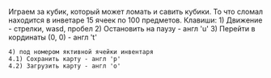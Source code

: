 ﻿Играем за кубик, который может ломать и савить кубики.
То что сломал находится в инветаре 15 ячеек по 100 предметов.
Клавиши:
	1) Движение - стрелки, wasd, пробел
	2) Остановить на паузу - англ 'u'
	3) Перейти в кординаты (0, 0) - англ 't'
	
	4) под номером яктивной ячейки инвентаря
	4.1) Сохранить карту - англ 'p'
	4.2) Загрузить карту - англ 'o'
	
